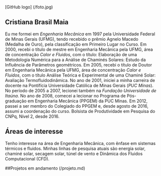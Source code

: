 [GitHub logo] (/foto.jpg)
## Cristiana Brasil Maia
Eu me formei em *Engenharia Mecânica* em 1997 pela Universidade Federal de Minas Gerais (UFMG), tendo recebido o prêmio Agnelo Macedo (Medalha de Ouro), pela classificação em Primeiro Lugar no Curso. Em 2000, recebi o título de mestre em Engenharia Mecânica pela UFMG, área de concentração *Calor e Fluidos*, com o título: Elaboração de uma Metodologia Numérica para a Análise de Chaminés Solares: Estudo da Influência de Parâmetros geométricos. Em 2005, recebi o título de Doutor em Engenharia Mecânica pela UFMG, área de concentração *Calor e Fluidos*, com o título Análise Teórica e Experimental de uma Chaminé Solar: Avaliação Termofluidodinâmica. No ano de 2001, iniciei a minha carreira de docente na Pontifícia Universidade Católica de Minas Gerais (*PUC Minas*). No período de 2005 a 2007, lecionei também na *Fundação Universidade de Itaúna*. No ano de 2008, comecei a lecionar no Programa de Pós-graduação em Engenharia Mecânica (PPGEM) da PUC Minas. Em 2012, passei a ser membro do Colegiado do PPGEM e, desde agosto de 2016, assumi a coordenação do curso. Bolsista de Produtividade em Pesquisa do CNPq, Nível 2, desde 2016.


## Áreas de interesse
Tenho interesse na área de Engenharia Mecânica, com ênfase em sistemas térmicos e fluidos. Minhas linhas de pesquisa atuais são energia solar, chaminé solar, secagem solar, túnel de vento e Dinâmica dos Fluidos Computacional (CFD).

##Projetos em andamento (/projeto.md)
